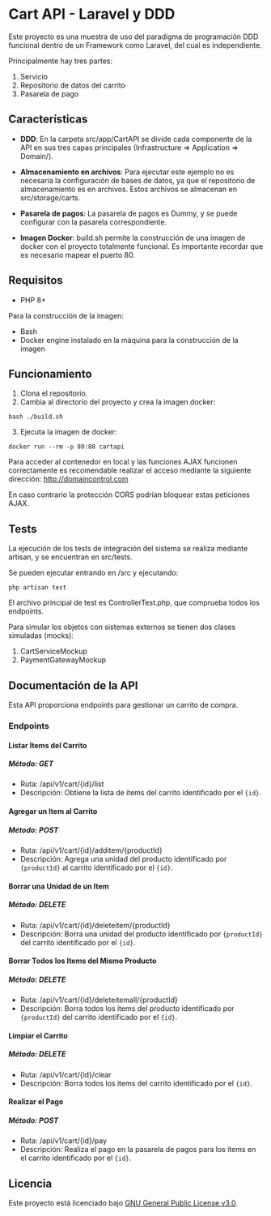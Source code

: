 # Cart API - Laravel y DDD

Este proyecto es una muestra de uso del paradigma de programación DDD funcional dentro de un Framework como Laravel, del cual es independiente.

Principalmente hay tres partes:

1. Servicio
2. Repositorio de datos del carrito
3. Pasarela de pago

## Características

- **DDD**: En la carpeta src/app/CartAPI se divide cada componente de la API en sus tres capas principales (Infrastructure => Application => Domain/).

- **Almacenamiento en archivos**: Para ejecutar este ejemplo no es necesaria la configuración de bases de datos, ya que el repositorio de almacenamiento es en archivos. Estos archivos se almacenan en src/storage/carts.

- **Pasarela de pagos**: La pasarela de pagos es Dummy, y se puede configurar con la pasarela correspondiente.

- **Imagen Docker**: build.sh permite la construcción de una imagen de docker con el proyecto totalmente funcional. Es importante recordar que es necesario mapear el puerto 80.

## Requisitos

- PHP 8+

Para la construcción de la imagen:
- Bash
- Docker engine instalado en la máquina para la construcción de la imagen

## Funcionamiento

1. Clona el repositorio.
2. Cambia al directorio del proyecto y crea la imagen docker:
```
bash ./build.sh
```
3. Ejecuta la imagen de docker:
```
docker run --rm -p 80:80 cartapi
```

Para acceder al contenedor en local y las funciones AJAX funcionen correctamente es recomendable realizar el acceso mediante la siguiente dirección:
http://domaincontrol.com

En caso contrario la protección CORS podrían bloquear estas peticiones AJAX.

## Tests

La ejecución de los tests de integración del sistema se realiza mediante artisan, y se encuentran en src/tests.

Se pueden ejecutar entrando en /src y ejecutando:

```
php artisan test
```

El archivo principal de test es ControllerTest.php, que comprueba todos los endpoints.

Para simular los objetos con sistemas externos se tienen dos clases simuladas (mocks):
1. CartServiceMockup
2. PaymentGatewayMockup

## Documentación de la API

Esta API proporciona endpoints para gestionar un carrito de compra.

### Endpoints

#### Listar Items del Carrito

##### Método: GET
- Ruta: /api/v1/cart/{id}/list
- Descripción: Obtiene la lista de items del carrito identificado por el `{id}`.

#### Agregar un Item al Carrito

##### Método: POST
- Ruta: /api/v1/cart/{id}/additem/{productId}
- Descripción: Agrega una unidad del producto identificado por `{productId}` al carrito identificado por el `{id}`.

#### Borrar una Unidad de un Item

##### Método: DELETE
- Ruta: /api/v1/cart/{id}/deleteitem/{productId}
- Descripción: Borra una unidad del producto identificado por `{productId}` del carrito identificado por el `{id}`.

#### Borrar Todos los Items del Mismo Producto

##### Método: DELETE
- Ruta: /api/v1/cart/{id}/deleteitemall/{productId}
- Descripción: Borra todos los items del producto identificado por `{productId}` del carrito identificado por el `{id}`.

#### Limpiar el Carrito

##### Método: DELETE
- Ruta: /api/v1/cart/{id}/clear
- Descripción: Borra todos los items del carrito identificado por el `{id}`.

#### Realizar el Pago

##### Método: POST
- Ruta: /api/v1/cart/{id}/pay
- Descripción: Realiza el pago en la pasarela de pagos para los items en el carrito identificado por el `{id}`.

## Licencia

Este proyecto está licenciado bajo [GNU General Public License v3.0](LICENSE).

